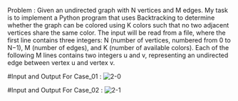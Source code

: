 Problem : Given an undirected graph with N vertices and M edges. My task is to implement a Python program that uses Backtracking to determine whether the graph can be colored using K colors such that no two adjacent vertices share the same color. The input will be read from a file, where the first line contains three integers: N (number of vertices, numbered from 0 to N−1), M (number of edges), and K (number of available colors). Each of the following M lines contains two integers u and v, representing an undirected edge between vertex u and vertex v.

#Input and Output For Case_01 :
![2-0](https://github.com/user-attachments/assets/d56e41c8-bcde-462a-b7d0-eefac240622d)

#Input and Output For Case_02 :
![2-1](https://github.com/user-attachments/assets/b599f51c-9d46-49d3-9f00-c561130d77b8)

